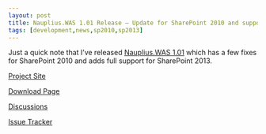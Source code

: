 ```yaml
---
layout: post
title: Nauplius.WAS 1.01 Release – Update for SharePoint 2010 and support for SharePoint 2013
tags: [development,news,sp2010,sp2013]
---
```

Just a quick note that I’ve released [Nauplius.WAS 1.01](https://was.codeplex.com/releases) which has a few fixes for SharePoint 2010 and adds full support for SharePoint 2013.

[Project Site](http://was.codeplex.com/)

[Download Page](https://was.codeplex.com/releases)

[Discussions](https://was.codeplex.com/discussions)

[Issue Tracker](https://was.codeplex.com/workitem/list/basic)